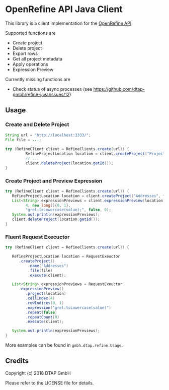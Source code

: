 # OpenRefine API Java Client 

This library is a client implementation for the [OpenRefine API](https://github.com/OpenRefine/OpenRefine/wiki/OpenRefine-API).

Supported functions are

* Create project
* Delete project
* Export rows
* Get all project metadata
* Apply operations
* Expression Preview

Currently missing functions are

* Check status of async processes (see https://github.com/dtap-gmbh/refine-java/issues/12)

## Usage

### Create and Delete Project
```java
String url = "http://localhost:3333/";
File file = ...;
   
try (RefineClient client = RefineClients.create(url)) {
         RefineProjectLocation location = client.createProject("Project name", file);
         // ...
         client.deleteProject(location.getId());
}
```

### Create Project and Preview Expression
```java
try (RefineClient client = RefineClients.create(url)) {
   RefineProjectLocation location = client.createProject("Addresses", file);
   List<String> expressionPreviews = client.expressionPreview(location.getId(),
         4, new long[]{0, 1},
         "grel:toLowercase(value);", false, 0);
   System.out.println(expressionPreviews);
   client.deleteProject(location.getId());
}
```

### Fluent Request Execuctor
```java
try (RefineClient client = RefineClients.create(url)) {

   RefineProjectLocation location = RequestExeuctor
      .createProject()
          .name("Addresses")
          .file(file)
          .execute(client);

   List<String> expressionPreviews = RequestExeuctor
      .expressionPreview()
         .project(location)
         .cellIndex(4)
         .rowIndices(0, 1)
         .expression("grel:toLowercase(value)")
         .repeat(false)
         .repeatCount(0)
         .execute(client);

   System.out.println(expressionPreviews);
}
```

More examples can be found in `gmbh.dtap.refine.Usage`.

## Credits

Copyright (c) 2018 DTAP GmbH

Please refer to the LICENSE file for details.
